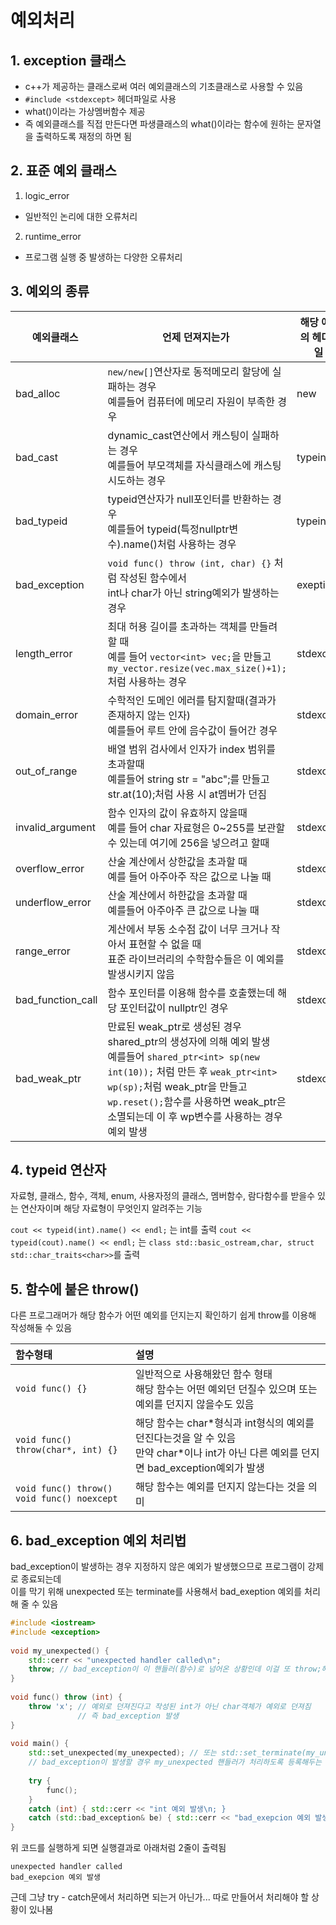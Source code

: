 # 예외처리

## 1. exception 클래스

- c++가 제공하는 클래스로써 여러 예외클래스의 기초클래스로 사용할 수 있음
- `#include <stdexcept>` 헤더파일로 사용
- what()이라는 가상멤버함수 제공
- 즉 예외클래스를 직접 만든다면 파생클래스의 what()이라는 함수에 원하는 문자열을 출력하도록 재정의 하면 됨

## 2. 표준 예외 클래스

1) logic\_error
- 일반적인 논리에 대한 오류처리
2) runtime\_error
- 프로그램 실행 중 발생하는 다양한 오류처리

## 3. 예외의 종류

| 예외클래스  | 언제 던져지는가  | 해당 예외의 헤더파일  |
| --- | --- | --- |
| bad\_alloc | `new/new[]`연산자로 동적메모리 할당에 실패하는 경우</br>예를들어 컴퓨터에 메모리 자원이 부족한 경우 | new |
| bad\_cast | dynamic\_cast연산에서 캐스팅이 실패하는 경우</br>예를들어 부모객체를 자식클래스에 캐스팅 시도하는 경우 | typeinfo |
| bad\_typeid | typeid연산자가 null포인터를 반환하는 경우</br>예를들어 typeid(특정nullptr변수).name()처럼 사용하는 경우 | typeinfo |
| bad\_exception | `void func() throw (int, char) {}` 처럼 작성된 함수에서</br>int나 char가 아닌 string예외가 발생하는 경우 | exeption |
| length\_error | 최대 허용 길이를 초과하는 객체를 만들려 할 때</br>예를 들어 `vector<int> vec;`을 만들고 `my_vector.resize(vec.max_size()+1);` 처럼 사용하는 경우 | stdexcept |
| domain\_error | 수학적인 도메인 에러를 탐지할때(결과가 존재하지 않는 인자)</br>예를들어 루트 안에 음수값이 들어간 경우 | stdexcept |
| out\_of\_range | 배열 범위 검사에서 인자가 index 범위를 초과할때</br>예를들어 string str = "abc";를 만들고 str.at(10);처럼 사용 시 at멤버가 던짐 | stdexcept |
| invalid\_argument | 함수 인자의 값이 유효하지 않을때</br>예를 들어 char 자료형은 0~255를 보관할 수 있는데   여기에 256을 넣으려고 할때 | stdexcept |
| overflow\_error | 산술 계산에서 상한값을 초과할 때</br>예를 들어 아주아주 작은 값으로 나눌 때 | stdexcept |
| underflow\_error | 산술 계산에서 하한값을 초과할 때</br>예를들어 아주아주 큰 값으로 나눌 때 | stdexcept |
| range\_error | 계산에서 부동 소수점 값이 너무 크거나 작아서 표현할 수 없을 때</br>표준 라이브러리의 수학함수들은 이 예외를 발생시키지 않음 | stdexcept |
| bad\_function\_call | 함수 포인터를 이용해 함수를 호출했는데 해당 포인터값이 nullptr인 경우 | stdexcept |
| bad\_weak\_ptr | 만료된 weak\_ptr로 생성된 경우 shared\_ptr의 생성자에 의해 예외 발생</br>예를들어 `shared_ptr<int> sp(new int(10));` 처럼 만든 후 `weak_ptr<int> wp(sp);`처럼 weak\_ptr을 만들고 `wp.reset();`함수를 사용하면 weak\_ptr은 소멸되는데 이 후 wp변수를 사용하는 경우 예외 발생 | stdexcept |

## 4. typeid 연산자
자료형, 클래스, 함수, 객체, enum, 사용자정의 클래스, 멤버함수, 람다함수를 받을수 있는 연산자이며 해당 자료형이 무엇인지 알려주는 기능

`cout << typeid(int).name() << endl;` 는 int를 출력
`cout << typeid(cout).name() << endl;` 는 `class std::basic_ostream,char, struct std::char_traits<char>>`를 출력

## 5. 함수에 붙은 throw()

다른 프로그래머가 해당 함수가 어떤 예외를 던지는지 확인하기 쉽게 throw를 이용해 작성해둘 수 있음

| 함수형태 | 설명 |
|:--- |:--- |
| `void func() {}` | 일반적으로 사용해왔던 함수 형태</br>해당 함수는 어떤 예외던 던질수 있으며 또는 예외를 던지지 않을수도 있음    |
| `void func() throw(char*, int) {}` | 해당 함수는 char\*형식과 int형식의 예외를 던진다는것을 알 수 있음</br>만약 char\*이나 int가 아닌 다른 예외를 던지면 bad_exception예외가 발생  |
| `void func() throw()`</br> `void func() noexcept` | 해당 함수는 예외를 던지지 않는다는 것을 의미 |

## 6.  bad_exception 예외 처리법

bad\_exception이 발생하는 경우 지정하지 않은 예외가 발생했으므로 프로그램이 강제로 종료되는데  
이를 막기 위해 unexpected 또는 terminate를 사용해서 bad\_exeption 예외를 처리해 줄 수 있음
```C++
#include <iostream>  
#include <exception>    
  
void my_unexpected() {  
	std::cerr << "unexpected handler called\n";  
	throw; // bad_exception이 이 핸들러(함수)로 넘어온 상황인데 이걸 또 throw;해주면 또 상위함수로 던져질테니 아래의 메인함수로 던져짐  
}  
    
void func() throw (int) {  
	throw 'x'; // 예외로 던져진다고 작성된 int가 아닌 char객체가 예외로 던져짐
			   // 즉 bad_exception 발생  
}    
  
void main() {  
	std::set_unexpected(my_unexpected); // 또는 std::set_terminate(my_unexpected);
	// bad_exception이 발생할 경우 my_unexpected 핸들러가 처리하도록 등록해두는 것  
    
	try {  
		func();  
	}  
	catch (int) { std::cerr << "int 예외 발생\n; }  
	catch (std::bad_exception& be) { std::cerr << "bad_exepcion 예외 발생\n; }  
}
```

위 코드를 실행하게 되면 실행결과로 아래처럼 2줄이 출력됨
```
unexpected handler called
bad_exepcion 예외 발생
```

근데 그냥 try - catch문에서 처리하면 되는거 아닌가... 따로 만들어서 처리해야 할 상황이 있나봄